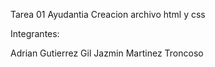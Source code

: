 Tarea 01 Ayudantia
Creacion archivo html y css

Integrantes:

Adrian Gutierrez Gil
Jazmin Martinez Troncoso